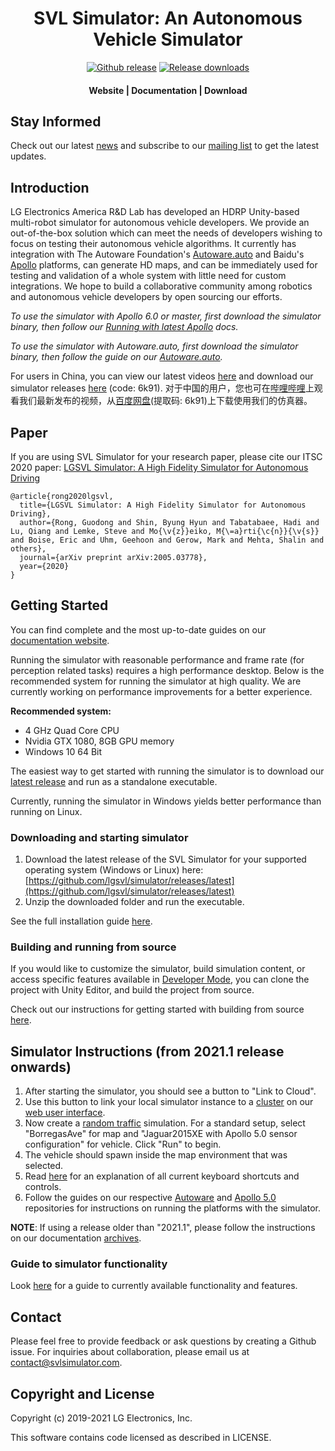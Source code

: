 <h1 align="center">SVL Simulator:  An Autonomous Vehicle Simulator</h1>

<div align="center">
<a href="https://github.com/lgsvl/simulator/releases/latest">
<img src="https://img.shields.io/github/release-pre/lgsvl/simulator.svg" alt="Github release" /></a>
<a href="">
<img src="https://img.shields.io/github/downloads/lgsvl/simulator/total.svg" alt="Release downloads" /></a>
</div>
<div align="center">
  <h4>
    <a href="https://svlsimulator.com" style="text-decoration: none">
    Website</a>
    <span> | </span>
    <a href="https://svlsimulator.com/docs" style="text-decoration: none">
    Documentation</a>
    <span> | </span>
    <a href="https://github.com/lgsvl/simulator/releases/latest" style="text-decoration: none">
    Download</a>
  </h4>
</div>

## Stay Informed

Check out our latest [news](https://www.svlsimulator.com/news/) and subscribe to our [mailing list](http://eepurl.com/htlRjH) to get the latest updates.


## Introduction

LG Electronics America R&D Lab has developed an HDRP Unity-based multi-robot simulator for autonomous vehicle developers. 
We provide an out-of-the-box solution which can meet the needs of developers wishing to focus on testing their autonomous vehicle algorithms. 
It currently has integration with The Autoware Foundation's [Autoware.auto](https://gitlab.com/autowarefoundation/autoware.auto/AutowareAuto) and Baidu's [Apollo](https://github.com/ApolloAuto/apollo) platforms, can generate HD maps, and can be immediately used for testing and validation of a whole system with little need for custom integrations. 
We hope to build a collaborative community among robotics and autonomous vehicle developers by open sourcing our efforts. 

*To use the simulator with Apollo 6.0 or master, first download the simulator binary, then follow our [Running with latest Apollo](https://www.svlsimulator.com/docs/system-under-test/apollo-master-instructions/) docs.*

*To use the simulator with Autoware.auto, first download the simulator binary, then follow the guide on our [Autoware.auto](https://autowarefoundation.gitlab.io/autoware.auto/AutowareAuto/lgsvl.html).*

For users in China, you can view our latest videos [here](https://space.bilibili.com/412295691) and download our simulator releases [here](https://pan.baidu.com/s/1M33ysJYZfi4vya41gmB0rw) (code: 6k91).
对于中国的用户，您也可在[哔哩哔哩](https://space.bilibili.com/412295691)上观看我们最新发布的视频，从[百度网盘](https://pan.baidu.com/s/1M33ysJYZfi4vya41gmB0rw)(提取码: 6k91)上下载使用我们的仿真器。


## Paper
If you are using SVL Simulator for your research paper, please cite our ITSC 2020 paper:
[LGSVL Simulator: A High Fidelity Simulator for Autonomous Driving](https://arxiv.org/pdf/2005.03778)

```
@article{rong2020lgsvl,
  title={LGSVL Simulator: A High Fidelity Simulator for Autonomous Driving},
  author={Rong, Guodong and Shin, Byung Hyun and Tabatabaee, Hadi and Lu, Qiang and Lemke, Steve and Mo{\v{z}}eiko, M{\=a}rti{\c{n}}{\v{s}} and Boise, Eric and Uhm, Geehoon and Gerow, Mark and Mehta, Shalin and others},
  journal={arXiv preprint arXiv:2005.03778},
  year={2020}
}
```



## Getting Started

You can find complete and the most up-to-date guides on our [documentation website](https://www.svlsimulator.com/docs).

Running the simulator with reasonable performance and frame rate (for perception related tasks) requires a high performance desktop. Below is the recommended system for running the simulator at high quality. We are currently working on performance improvements for a better experience. 

**Recommended system:**

- 4 GHz Quad Core CPU
- Nvidia GTX 1080, 8GB GPU memory
- Windows 10 64 Bit

The easiest way to get started with running the simulator is to download our [latest release](https://github.com/lgsvl/simulator/releases/latest) and run as a standalone executable.

Currently, running the simulator in Windows yields better performance than running on Linux. 

### Downloading and starting simulator

1. Download the latest release of the SVL Simulator for your supported operating system (Windows or Linux) here: [https://github.com/lgsvl/simulator/releases/latest](https://github.com/lgsvl/simulator/releases/latest)
2. Unzip the downloaded folder and run the executable.

See the full installation guide [here](https://svlsimulator.com/docs/installation-guide/installing-simulator).

### Building and running from source

If you would like to customize the simulator, build simulation content, or access specific features available in [Developer Mode](https://www.svlsimulator.com/docs/running-simulations/developer-mode), you can clone the project with Unity Editor, and build the project from source.

Check out our instructions for getting started with building from source [here](https://www.svlsimulator.com/docs/installation-guide/build-instructions).



## Simulator Instructions (from 2021.1 release onwards)

1. After starting the simulator, you should see a button to "Link to Cloud".
2. Use this button to link your local simulator instance to a [cluster](https://www.svlsimulator.com/docs/user-interface/web/clusters-tab) on our [web user interface](https://wise.svlsimulator.com).
3. Now create a [random traffic](https://www.svlsimulator.com/docs/creating-scenarios/random-traffic-scenarios/) simulation. For a standard setup, select "BorregasAve" for map and "Jaguar2015XE with Apollo 5.0 sensor configuration" for vehicle. Click "Run" to begin.
4. The vehicle should spawn inside the map environment that was selected.
5. Read [here](https://www.svlsimulator.com/docs/user-interface/keyboard-shortcuts/) for an explanation of all current keyboard shortcuts and controls.
6. Follow the guides on our respective [Autoware](https://github.com/lgsvl/Autoware) and [Apollo 5.0](https://github.com/lgsvl/apollo-5.0) repositories for instructions on running the platforms with the simulator.

**NOTE**: If using a release older than "2021.1", please follow the instructions on our documentation [archives](https://www.svlsimulator.com/docs/archive/).

### Guide to simulator functionality

Look [here](https://www.svlsimulator.com/docs) for a guide to currently available functionality and features.



## Contact

Please feel free to provide feedback or ask questions by creating a Github issue. For inquiries about collaboration, please email us at [contact@svlsimulator.com](mailto:contact@svlsimulator.com).



## Copyright and License

Copyright (c) 2019-2021 LG Electronics, Inc.

This software contains code licensed as described in LICENSE.
